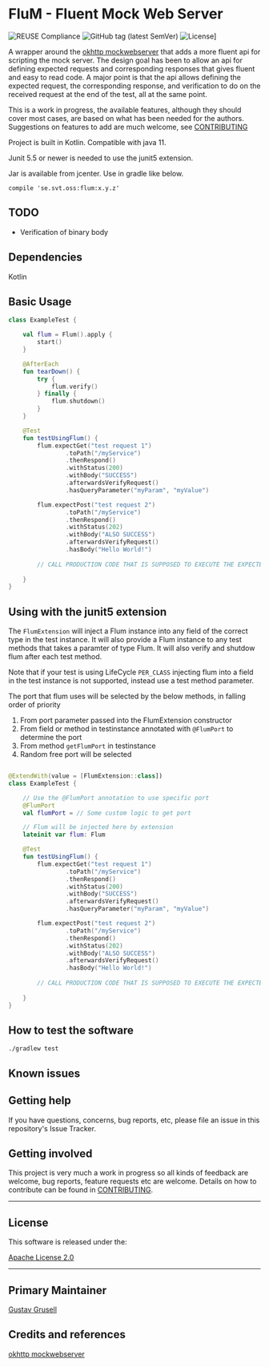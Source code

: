 # FluM - Fluent Mock Web Server

![REUSE Compliance](https://img.shields.io/reuse/compliance/github.com/svt/flum)
![GitHub tag (latest SemVer)](https://img.shields.io/github/v/tag/svt/flum)
![License](https://img.shields.io/badge/License-Apache%202.0-blue.svg)]

A wrapper around the [okhttp mockwebserver](https://github.com/square/okhttp/tree/master/mockwebserver)
that adds a more fluent api for scripting the mock server. The design goal has been to allow an api
for defining expected requests and corresponding responses that gives fluent and easy to read code.
A major point is that the api allows defining the expected request, the corresponding response,
and verification to do on the received request at the end of the test, all at the same point.

This is a work in progress, the available features, although they should cover most cases,
are based on what has been needed for the authors. Suggestions on features to add are much
welcome, see [CONTRIBUTING](#getting-involved)

Project is built in Kotlin. Compatible with java 11.

Junit 5.5 or newer is needed to use the junit5 extension.

Jar is available from jcenter. Use in gradle like below.

```compile 'se.svt.oss:flum:x.y.z'```

## TODO
- Verification of binary body

## Dependencies

Kotlin

## Basic Usage
```kotlin
class ExampleTest {

    val flum = Flum().apply {
        start()
    }

    @AfterEach
    fun tearDown() {
        try {
            flum.verify()
        } finally {
            flum.shutdown()
        }
    }

    @Test
    fun testUsingFlum() {
        flum.expectGet("test request 1")
                .toPath("/myService")
                .thenRespond()
                .withStatus(200)
                .withBody("SUCCESS")
                .afterwardsVerifyRequest()
                .hasQueryParameter("myParam", "myValue")

        flum.expectPost("test request 2")
                .toPath("/myService")
                .thenRespond()
                .withStatus(202)
                .withBody("ALSO SUCCESS")
                .afterwardsVerifyRequest()
                .hasBody("Hello World!")
        
        // CALL PRODUCTION CODE THAT IS SUPPOSED TO EXECUTE THE EXPECTED REQUEST
        
    }
}
```
## Using with the junit5 extension
The `FlumExtension` will inject a Flum instance into any field of the correct type in the test instance. It will also
provide a Flum instance to any test methods that takes a paramter of type Flum. It will also verify and shutdow flum
after each test method.

Note that if your test is using LifeCycle `PER_CLASS` injecting flum into a field in the test instance is not
 supported, instead use a test method parameter.

The port that flum uses will be selected by the below methods, in falling order of priority
1. From port parameter passed into the FlumExtension constructor
2. From field or method in testinstance annotated with `@FlumPort`
to determine the port
3. From method `getFlumPort` in testinstance
4. Random free port will be selected

```kotlin

@ExtendWith(value = [FlumExtension::class])
class ExampleTest {

    // Use the @FlumPort annotation to use specific port
    @FlumPort
    val flumPort = // Some custom logic to get port 

    // Flum will be injected here by extension
    lateinit var flum: Flum

    @Test
    fun testUsingFlum() {
        flum.expectGet("test request 1")
                .toPath("/myService")
                .thenRespond()
                .withStatus(200)
                .withBody("SUCCESS")
                .afterwardsVerifyRequest()
                .hasQueryParameter("myParam", "myValue")

        flum.expectPost("test request 2")
                .toPath("/myService")
                .thenRespond()
                .withStatus(202)
                .withBody("ALSO SUCCESS")
                .afterwardsVerifyRequest()
                .hasBody("Hello World!")
        
        // CALL PRODUCTION CODE THAT IS SUPPOSED TO EXECUTE THE EXPECTED REQUEST
        
    }
}
```

## How to test the software

```console
./gradlew test
```

## Known issues


## Getting help

If you have questions, concerns, bug reports, etc, please file an issue in this repository's Issue Tracker.

## Getting involved

This project is very much a work in progress so all kinds of feedback are welcome, bug reports,
feature requests etc are welcome. Details on how to contribute can be found in [CONTRIBUTING](docs/CONTRIBUTING.adoc).

----

## License

This software is released under the:

[Apache License 2.0](LICENSE)

----

## Primary Maintainer

[Gustav Grusell](https://github.com/grusell)

## Credits and references

[okhttp mockwebserver](https://github.com/square/okhttp/tree/master/mockwebserver)